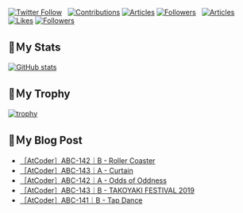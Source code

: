 [![Twitter Follow](https://img.shields.io/twitter/follow/hyperdb?label=twitter&logo=twitter&style=plastic)](https://twitter.com/hyperdb)
&nbsp;
[![Contributions](https://badgen.org/img/qiita/hyperdb/contributions?style=plastic)](https://qiita.com/hyperdb)
[![Articles](https://badgen.org/img/qiita/hyperdb/articles?style=plastic)](https://qiita.com/hyperdb)
[![Followers](https://badgen.org/img/qiita/hyperdb/followers?style=plastic)](https://qiita.com/hyperdb)
&nbsp;
[![Articles](https://badgen.org/img/zenn/hyperdb/articles)](https://zenn.dev/hyperdb)
[![Likes](https://badgen.org/img/zenn/hyperdb/likes?style=plastic)](https://zenn.dev/hyperdb)
[![Followers](https://badgen.org/img/zenn/hyperdb/followers?style=plastic)](https://zenn.dev/hyperdb)

## 🔖Ｍy Stats

[![GitHub stats](https://github-readme-stats-eight-theta.vercel.app/api?username=hyperdb&theme=radical&count_private=true&show_icons=true)](https://github.com/anuraghazra/github-readme-stats)

## 🔖Ｍy Trophy

[![trophy](https://github-profile-trophy.vercel.app/?username=hyperdb&theme=onedark)](https://github.com/ryo-ma/github-profile-trophy)

## 🔖Ｍy Blog Post

<!-- BLOG-POST-LIST:START -->
- [［AtCoder］ABC-142｜B - Roller Coaster](https://zenn.dev/hyperdb/articles/e3e23679a00d2b)
- [［AtCoder］ABC-143｜A - Curtain](https://zenn.dev/hyperdb/articles/bb9a670d2449f4)
- [［AtCoder］ABC-142｜A - Odds of Oddness](https://zenn.dev/hyperdb/articles/258c40fb7ea738)
- [［AtCoder］ABC-143｜B - TAKOYAKI FESTIVAL 2019](https://zenn.dev/hyperdb/articles/1ccd5eacbf2530)
- [［AtCoder］ABC-141｜B - Tap Dance](https://zenn.dev/hyperdb/articles/8762f307c9c148)
<!-- BLOG-POST-LIST:END -->
